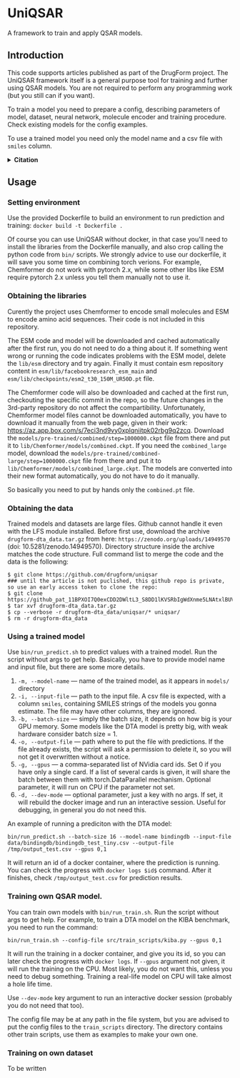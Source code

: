 # UniQSAR
A framework to train and apply QSAR models.
<!--
![Static Badge](https://img.shields.io/badge/DrugForm-UniQSAR-UniQSAR)
![GitHub top language](https://img.shields.io/github/languages/top/drugform/uniqsar)
![GitHub](https://img.shields.io/github/license/drugform/uniqsar)
![GitHub Repo stars](https://img.shields.io/github/stars/drugform/uniqsar)
![GitHub issues](https://img.shields.io/github/issues/drugform/uniqsar)
-->

## Introduction
This code supports articles published as part of the DrugForm project. 
The UniQSAR framework itself is a general purpose tool for training and further using QSAR models. You are not required to perform any programming work (but you still can if you want).

To train a model you need to prepare a config, describing parameters of model, dataset, neural network, molecule encoder and training procedure. Check existing models for the config examples.

To use a trained model you need only the model name and a csv file with `smiles` column.

<details><summary><b>Citation</b></summary>

  For DTA model:
```bibtex
@article{...}
```
  
For UniQSAR framework:
```bibtex
@article{...}
```
</details>

## Usage
### Setting environment
Use the provided Dockerfile to build an environment to run prediction and training: `docker build -t Dockerfile .` 

Of course you can use UniQSAR without docker, in that case you'll need to install the libraries from the Dockerfile manually, and also crop calling the python code from `bin/` scripts. We strongly advice to use our dockerfile, it will save you some time on combining torch verions. For example, Chemformer do not work with pytorch 2.x, while some other libs like ESM require pytorch 2.x unless you tell them manually not to use it.

### Obtaining the libraries
Curently the project uses Chemformer to encode small molecules and ESM to encode amino acid sequences. Their code is not included in this repository.

The ESM code and model will be downloaded and cached automatically after the first run, you do not need to do a thing about it. If something went wrong or running the code indicates problems with the ESM model, delete the `lib/esm` directory and try again. Finally it must contain esm repository content in `esm/lib/facebookresearch_esm_main` and `esm/lib/checkpoints/esm2_t30_150M_UR50D.pt` file. 

The Chemformer code will also be downloaded and cached at the first run, checkouting the specific commit in the repo, so the future changes in the 3rd-party repository do not affect the compartibility. Unfortunately, Chemformer model files cannot be downloaded automatically, you have to download it manually from the web page, given in their work: https://az.app.box.com/s/7eci3nd9vy0xplqniitpk02rbg9q2zcq. Download the `models/pre-trained/combined/step=1000000.ckpt` file from there and put it to `lib/Chemformer/models/combined.ckpt`. If you need the `combined_large` model, download the `models/pre-trained/combined-large/step=1000000.ckpt` file from there and put it to `lib/Chemformer/models/combined_large.ckpt`. The models are converted into their new format automatically, you do not have to do it manually.

So basically you need to put by hands only the `combined.pt` file.

### Obtaining the data
Trained models and datasets are large files. Github cannot handle it even with the LFS module installed. Before first use, download the archive `drugform-dta_data.tar.gz` from here: `https://zenodo.org/uploads/14949570` (doi: 10.5281/zenodo.14949570). Directory structure inside the archive matches the code structure. Full command list to merge the code and the data is the following:

```
$ git clone https://github.com/drugform/uniqsar
### until the article is not puclished, this github repo is private, so use an early access token to clone the repo: 
$ git clone https://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@github.com/drugform/uniqsar
$ tar xvf drugform-dta_data.tar.gz
$ cp --verbose -r drugform-dta_data/uniqsar/* uniqsar/
$ rm -r drugform-dta_data
```

### Using a trained model
Use `bin/run_predict.sh` to predict values with a trained model. Run the script without args to get help. Basically, you have to provide model name and input file, but there are some more details.

1. `-m, --model-name` — name of the trained model, as it appears in `models/` directory
2. `-i, --input-file` — path to the input file. A csv file is expected, with a column `smiles`, containing  SMILES strings of the models you gonna estimate. The file may have other columns, they are ignored.
3. `-b, --batch-size` — simply the batch size, it depends on how big is your GPU memory. Some models like the DTA model is pretty big, with weak hardware consider batch size = 1.
4. `-o, --output-file` — path where to put the file with predictions. If the file already exists, the script will ask a permission to delete it, so you will not get it overwritten without a notice.
5. `-g, --gpus` — a comma-separated list of NVidia card ids. Set 0 if you have only a single card. If a list of several cards is given, it will share the batch between them with torch.DataParallel mechanism. Optional parameter, it will run on CPU if the parameter not set.
6. `-d, --dev-mode` — optional parameter, just a key with no args. If set, it will rebuild the docker image and run an interactive session. Useful for debugging, in general you do not need this.

An example of running a prediciton with the DTA model:

`bin/run_predict.sh --batch-size 16 --model-name bindingdb --input-file data/bindingdb/bindingdb_test_tiny.csv --output-file /tmp/output_test.csv --gpus 0,1`

It will return an id of a docker container, where the prediction is running. You can check the progress with `docker logs $id$` command. After it finishes, check `/tmp/output_test.csv` for prediction results.

### Training own QSAR model.
You can train own models with `bin/run_train.sh`. Run the script without args to get help. For example, to train a DTA model on the KIBA benchmark, you need to run the command:

`bin/run_train.sh --config-file src/train_scripts/kiba.py --gpus 0,1`

It will run the training in a docker container, and give you its id, so you can later check the progress with `docker logs`. If `--gpus` argument not given, it will run the training on the CPU. Most likely, you do not want this, unless you need to debug something. Training a real-life model on CPU will take almost a hole life time.

Use `--dev-mode` key argument to run an interactive docker session (probably you do not need that too).

The config file may be at any path in the file system, but you are advised to put the config files to the `train_scripts` directory. The directory contains other train scripts, use them as examples to make your own one.

### Training on own dataset
To be written
